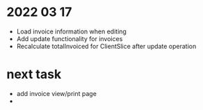 # 2022 03 17
- Load invoice information when editing
- Add update functionality for invoices
- Recalculate totalInvoiced for ClientSlice after update operation

# next task
- add invoice view/print page
- 